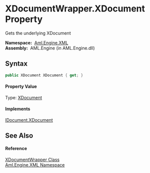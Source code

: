 XDocumentWrapper.XDocument Property
===================================
Gets the underlying XDocument

  **Namespace:**  [Aml.Engine.XML][1]  
  **Assembly:**  AML.Engine (in AML.Engine.dll)

Syntax
------

```csharp
public XDocument XDocument { get; }
```

#### Property Value
Type: [XDocument][2]
#### Implements
[IDocument.XDocument][3]  


See Also
--------

#### Reference
[XDocumentWrapper Class][4]  
[Aml.Engine.XML Namespace][1]  

[1]: ../README.md
[2]: https://docs.microsoft.com/dotnet/api/system.xml.linq.xdocument
[3]: ../IDocument/XDocument.md
[4]: README.md
[5]: https://www.automationml.org
[6]: ../../icons/logoShade.png